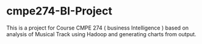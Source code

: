 cmpe274-BI-Project
==================

This is a project for Course CMPE 274 ( business Intelligence ) based on analysis of Musical Track  using Hadoop and generating charts from output. 
